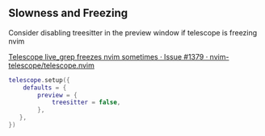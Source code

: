 

## Slowness and Freezing

Consider disabling treesitter in the preview window if telescope is freezing nvim

[Telescope live_grep freezes nvim sometimes · Issue #1379 · nvim-telescope/telescope.nvim](https://github.com/nvim-telescope/telescope.nvim/issues/1379)
```lua
telescope.setup({
	defaults = {
   		preview = {
   			treesitter = false,
   		},
   },
})
```